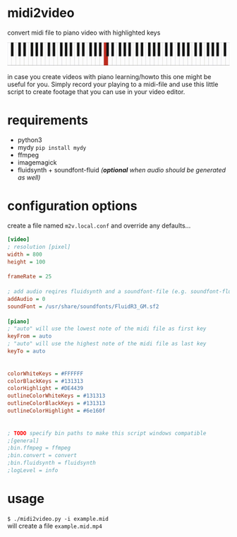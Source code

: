 # midi2video
convert midi file to piano video with highlighted keys  

![a piano keyboard with colored keys](example.mid.gif "demo midi2video")

in case you create videos with piano learning/howto this one might be useful for you. Simply record your playing to a midi-file and use this little script to create footage that you can use in your video editor.

# requirements
- python3
- mydy `pip install mydy`
- ffmpeg
- imagemagick
- fluidsynth + soundfont-fluid *(**optional** when audio should be generated as well)*

# configuration options
create a file named `m2v.local.conf` and override any defaults...  
```ini
[video]
; resolution [pixel]
width = 800
height = 100

frameRate = 25

; add audio reqires fluidsynth and a soundfont-file (e.g. soundfont-fluid)
addAudio = 0
soundFont = /usr/share/soundfonts/FluidR3_GM.sf2

[piano]
; "auto" will use the lowest note of the midi file as first key
keyFrom = auto
; "auto" will use the highest note of the midi file as last key
keyTo = auto


colorWhiteKeys = #FFFFFF
colorBlackKeys = #131313
colorHighlight = #DE4439
outlineColorWhiteKeys = #131313
outlineColorBlackKeys = #131313
outlineColorHighlight = #6e160f


; TODO specify bin paths to make this script windows compatible
;[general]
;bin.ffmpeg = ffmpeg
;bin.convert = convert
;bin.fluidsynth = fluidsynth
;logLevel = info
```
# usage
`$ ./midi2video.py -i example.mid`  
will create a file `example.mid.mp4`